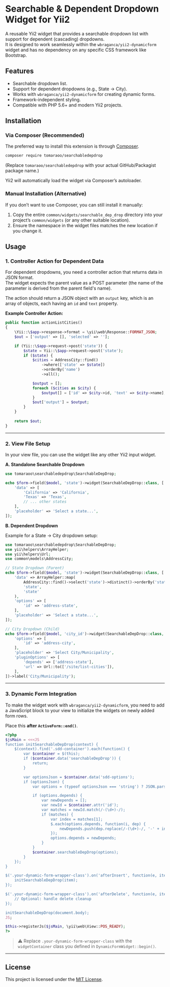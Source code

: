 # Searchable & Dependent Dropdown Widget for Yii2

A reusable Yii2 widget that provides a searchable dropdown list with support for dependent (cascading) dropdowns.  
It is designed to work seamlessly within the `wbraganca/yii2-dynamicform` widget and has no dependency on any specific CSS framework like Bootstrap.

## Features

- Searchable dropdown list.
- Support for dependent dropdowns (e.g., State -> City).
- Works with `wbraganca/yii2-dynamicform` for creating dynamic forms.
- Framework-independent styling.
- Compatible with PHP 5.6+ and modern Yii2 projects.

## Installation

### Via Composer (Recommended)

The preferred way to install this extension is through [Composer](https://getcomposer.org/).

```bash
composer require tomaraoo/searchabledepdrop
```

(Replace `tomaraoo/searchabledepdrop` with your actual GitHub/Packagist package name.)

Yii2 will automatically load the widget via Composer’s autoloader.

### Manual Installation (Alternative)

If you don’t want to use Composer, you can still install it manually:

1. Copy the entire `common/widgets/searchable_dep_drop` directory into your project’s `common/widgets` (or any other suitable location).
2. Ensure the namespace in the widget files matches the new location if you change it.

## Usage

### 1. Controller Action for Dependent Data

For dependent dropdowns, you need a controller action that returns data in JSON format.  
The widget expects the parent value as a POST parameter (the name of the parameter is derived from the parent field's name).

The action should return a JSON object with an `output` key, which is an array of objects, each having an `id` and `text` property.

**Example Controller Action:**

```php
public function actionListCities()
{
    \Yii::\$app->response->format = \yii\web\Response::FORMAT_JSON;
    $out = ['output' => [], 'selected' => ''];

    if (Yii::\$app->request->post('state')) {
        $state = Yii::\$app->request->post('state');
        if ($state) {
            $cities = AddressCity::find()
                ->where(['state' => $state])
                ->orderBy('name')
                ->all();

            $output = [];
            foreach ($cities as $city) {
                $output[] = ['id' => $city->id, 'text' => $city->name];
            }
            $out['output'] = $output;
        }
    }
    
    return $out;
}
```

---

### 2. View File Setup

In your view file, you can use the widget like any other Yii2 input widget.

**A. Standalone Searchable Dropdown**

```php
use tomaraoo\searchabledepdrop\SearchableDepDrop;

echo $form->field($model, 'state')->widget(SearchableDepDrop::class, [
    'data' => [
        'California' => 'California',
        'Texas' => 'Texas',
        // ... other states
    ],
    'placeholder' => 'Select a state...',
]);
```

**B. Dependent Dropdown**

Example for a State → City dropdown setup:

```php
use tomaraoo\searchabledepdrop\SearchableDepDrop;
use yii\helpers\ArrayHelper;
use yii\helpers\Url;
use common\models\AddressCity;

// State Dropdown (Parent)
echo $form->field($model, 'state')->widget(SearchableDepDrop::class, [
    'data' => ArrayHelper::map(
        AddressCity::find()->select('state')->distinct()->orderBy('state')->all(),
        'state',
        'state'
    ),
    'options' => [
        'id' => 'address-state',
    ],
    'placeholder' => 'Select a state...',
]);

// City Dropdown (Child)
echo $form->field($model, 'city_id')->widget(SearchableDepDrop::class, [
    'options' => [
        'id' => 'address-city',
    ],
    'placeholder' => 'Select City/Municipality',
    'pluginOptions' => [
        'depends' => ['address-state'],
        'url' => Url::to(['/site/list-cities']),
    ],
])->label('City/Municipality');
```

---

### 3. Dynamic Form Integration

To make the widget work with `wbraganca/yii2-dynamicform`, you need to add a JavaScript block to your view to initialize the widgets on newly added form rows.

Place this **after `ActiveForm::end()`**.

```php
<?php
$jsMain = <<<JS
function initSearchableDepDrop(context) {
    $(context).find('.sdd-container').each(function() {
        var $container = $(this);
        if ($container.data('searchableDepDrop')) {
            return;
        }

        var optionsJson = $container.data('sdd-options');
        if (optionsJson) {
            var options = (typeof optionsJson === 'string') ? JSON.parse(optionsJson) : optionsJson;

            if (options.depends) {
                var newDepends = [];
                var newId = $container.attr('id');
                var matches = newId.match(/-(\d+)-/);
                if (matches) {
                    var index = matches[1];
                    $.each(options.depends, function(i, dep) {
                        newDepends.push(dep.replace(/-(\d+)-/, '-' + index + '-'));
                    });
                    options.depends = newDepends;
                }
            }
            $container.searchableDepDrop(options);
        }
    });
}

$('.your-dynamic-form-wrapper-class').on('afterInsert', function(e, item) {
    initSearchableDepDrop(item);
});

$('.your-dynamic-form-wrapper-class').on('afterDelete', function(e, item) {
    // Optional: handle delete cleanup
});

initSearchableDepDrop(document.body);
JS;

$this->registerJs($jsMain, \yii\web\View::POS_READY);
?>
```

> ⚠️ Replace `.your-dynamic-form-wrapper-class` with the `widgetContainer` class you defined in `DynamicFormWidget::begin()`.

---

## License

This project is licensed under the [MIT License](LICENSE).
